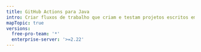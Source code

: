 ```yaml
---
title: GitHub Actions para Java
intro: Criar fluxos de trabalho que criam e testam projetos escritos em Java.
mapTopic: true
versions:
  free-pro-team: '*'
  enterprise-server: '>=2.22'
---
```


